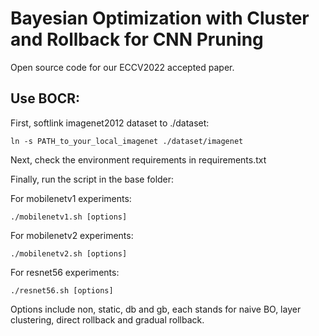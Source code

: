 # Bayesian Optimization with Cluster and Rollback for CNN Pruning
Open source code for our ECCV2022 accepted paper.

## Use BOCR:
  First, softlink imagenet2012 dataset to ./dataset: 
  
    ln -s PATH_to_your_local_imagenet ./dataset/imagenet
  
  Next, check the environment requirements in requirements.txt
  
  Finally, run the script in the base folder:
  
  For mobilenetv1 experiments:
  
    ./mobilenetv1.sh [options]
      
  For mobilenetv2 experiments:
  
    ./mobilenetv2.sh [options]
      
  For resnet56 experiments:
  
    ./resnet56.sh [options]
      
  Options include non, static, db and gb, each stands for naive BO, layer clustering, direct rollback and gradual rollback.
